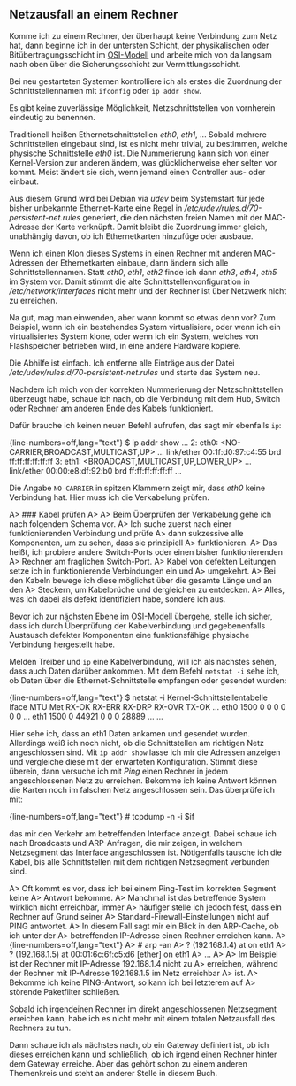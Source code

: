 
## Netzausfall an einem Rechner

Komme ich zu einem Rechner, der überhaupt keine Verbindung zum Netz hat, dann
beginne ich in der untersten Schicht, der physikalischen oder
Bitübertragungsschicht im [OSI-Modell](#sec-osi-modell) und arbeite mich von
da langsam nach oben über die Sicherungsschicht zur Vermittlungsschicht.

Bei neu gestarteten Systemen kontrolliere ich als erstes die
Zuordnung der Schnittstellennamen mit `ifconfig` oder `ip addr show`.

Es gibt keine zuverlässige Möglichkeit,
Netzschnittstellen von vornherein eindeutig zu benennen.

Traditionell heißen Ethernetschnittstellen *eth0*, *eth1*, ...
Sobald mehrere Schnittstellen eingebaut sind, ist es nicht mehr trivial, zu
bestimmen, welche physische Schnittstelle *eth0* ist.
Die Nummerierung kann sich von einer Kernel-Version zur anderen ändern, was
glücklicherweise eher selten vor kommt.
Meist ändert sie sich, wenn jemand einen Controller aus- oder einbaut.

Aus diesem Grund wird bei Debian via *udev* beim Systemstart für
jede bisher unbekannte Ethernet-Karte eine Regel in
*/etc/udev/rules.d/70-persistent-net.rules* generiert, die den nächsten
freien Namen mit der MAC-Adresse der Karte verknüpft.
Damit bleibt die Zuordnung immer gleich, unabhängig davon, ob ich
Ethernetkarten hinzufüge oder ausbaue.

Wenn ich einen Klon dieses Systems in einen Rechner mit anderen
MAC-Adressen der Ethernetkarten einbaue, dann ändern sich alle
Schnittstellennamen.
Statt *eth0*, *eth1*, *eth2* finde ich dann *eth3*, *eth4*, *eth5* im System
vor.
Damit stimmt die alte Schnittstellenkonfiguration in
*/etc/network/interfaces* nicht mehr und der Rechner ist über Netzwerk nicht
zu erreichen.

Na gut, mag man einwenden, aber wann kommt so etwas denn vor?
Zum Beispiel, wenn ich ein bestehendes System virtualisiere, oder wenn ich
ein virtualisiertes System klone, oder wenn ich ein System, welches von
Flashspeicher betrieben wird, in eine andere Hardware kopiere.

Die Abhilfe ist einfach.
Ich entferne alle Einträge aus der Datei
*/etc/udev/rules.d/70-persistent-net.rules* und starte das System neu.

Nachdem ich mich von der korrekten Nummerierung der Netzschnittstellen
überzeugt habe, schaue ich nach, ob die Verbindung mit dem Hub, Switch oder
Rechner am anderen Ende des Kabels funktioniert.

Dafür brauche ich keinen neuen Befehl aufrufen, das sagt mir ebenfalls `ip`:

{line-numbers=off,lang="text"}
    $ ip addr show
    ...
    2: eth0: <NO-CARRIER,BROADCAST,MULTICAST,UP> ...
        link/ether 00:1f:d0:97:c4:55 brd ff:ff:ff:ff:ff:ff
    3: eth1: <BROADCAST,MULTICAST,UP,LOWER_UP> ...
        link/ether 00:00:e8:df:92:b0 brd ff:ff:ff:ff:ff:ff
        ...

Die Angabe `NO-CARRIER` in spitzen Klammern zeigt mir, dass *eth0* keine
Verbindung hat.
Hier muss ich die Verkabelung prüfen.

A> ### Kabel prüfen
A> 
A> Beim Überprüfen der Verkabelung gehe ich nach folgendem Schema vor.
A> Ich suche zuerst nach einer funktionierenden Verbindung und prüfe
A> dann sukzessive alle Komponenten, um zu sehen, dass sie prinzipiell
A> funktionieren.
A> Das heißt, ich probiere andere Switch-Ports oder einen bisher funktionierenden
A> Rechner am fraglichen Switch-Port.
A> Kabel von defekten Leitungen setze ich in funktionierende Verbindungen ein und
A> umgekehrt.
A> Bei den Kabeln bewege ich diese möglichst über die gesamte Länge und an den
A> Steckern, um Kabelbrüche und dergleichen zu entdecken.
A> Alles, was ich dabei als defekt identifiziert habe, sondere ich aus.

Bevor ich zur nächsten Ebene im [OSI-Modell](#sec-osi-modell) übergehe, stelle
ich sicher, dass ich durch Überprüfung der Kabelverbindung und gegebenenfalls
Austausch defekter Komponenten eine funktionsfähige physische Verbindung
hergestellt habe.

Melden Treiber und `ip` eine Kabelverbindung, will ich als nächstes
sehen, dass auch Daten darüber ankommen.
Mit dem Befehl `netstat -i` sehe ich, ob Daten über die
Ethernet-Schnittstelle empfangen oder gesendet wurden:

{line-numbers=off,lang="text"}
    $ netstat -i
    Kernel-Schnittstellentabelle
    Iface  MTU Met RX-OK RX-ERR RX-DRP RX-OVR TX-OK ...
    eth0  1500 0       0      0      0 0          0 ...
    eth1  1500 0   44921      0      0 0      28889 ...
    ...

Hier sehe ich, dass an eth1 Daten ankamen und gesendet wurden.
Allerdings weiß ich noch nicht, ob die Schnittstellen am
richtigen Netz angeschlossen sind.
Mit `ip addr show` lasse ich mir die Adressen anzeigen und vergleiche diese
mit der erwarteten Konfiguration.
Stimmt diese überein, dann versuche ich mit *Ping* einen Rechner in jedem
angeschlossenen Netz zu erreichen.
Bekomme ich keine Antwort können die Karten noch im falschen Netz
angeschlossen sein.
Das überprüfe ich mit:

{line-numbers=off,lang="text"}
    # tcpdump -n -i $if

das mir den Verkehr am betreffenden Interface anzeigt.
Dabei schaue ich nach Broadcasts und ARP-Anfragen, die mir zeigen, in welchem
Netzsegment das Interface angeschlossen ist.
Nötigenfalls tausche ich die Kabel, bis alle Schnittstellen mit dem richtigen
Netzsegment verbunden sind.

A> Oft kommt es vor, dass ich bei einem Ping-Test im korrekten Segment keine
A> Antwort bekomme.
A> Manchmal ist das betreffende System wirklich nicht erreichbar, immer
A> häufiger stelle ich jedoch fest, dass ein Rechner auf Grund seiner
A> Standard-Firewall-Einstellungen nicht auf PING antwortet.
A> In diesem Fall sagt mir ein Blick in den ARP-Cache, ob ich unter der
A> betreffenden IP-Adresse einen Rechner erreichen kann.
A> 
{line-numbers=off,lang="text"}
A>     # arp -an
A>     ? (192.168.1.4) at <incomplete> on eth1
A>     ? (192.168.1.5) at 00:01:6c:6f:c5:d6 [ether] on eth1
A>     ...
A> 
A> Im Beispiel ist der Rechner mit IP-Adresse 192.168.1.4 nicht zu
A> erreichen, während der Rechner mit IP-Adresse 192.168.1.5 im Netz erreichbar
A> ist.
A> Bekomme ich keine PING-Antwort, so kann ich bei letzterem auf
A> störende Paketfilter schließen.

Sobald ich irgendeinen Rechner im direkt angeschlossenen Netzsegment erreichen
kann, habe ich es nicht mehr mit einem totalen Netzausfall des Rechners zu tun.

Dann schaue ich als nächstes nach, ob ein Gateway definiert ist, ob ich
dieses erreichen kann und schließlich, ob ich irgend einen Rechner hinter dem
Gateway erreiche.
Aber das gehört schon zu einem anderen Themenkreis und steht an anderer Stelle
in diesem Buch.
